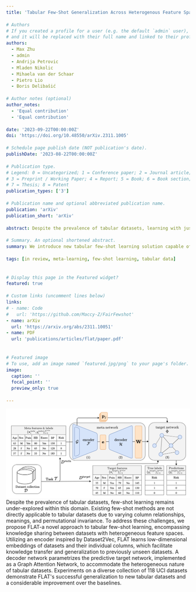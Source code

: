 ```yaml
---
title: 'Tabular Few-Shot Generalization Across Heterogenous Feature Spaces'

# Authors
# If you created a profile for a user (e.g. the default `admin` user), write the username (folder name) here
# and it will be replaced with their full name and linked to their profile.
authors:
  - Max Zhu
  - admin
  - Andrija Petrovic
  - Mladen Nikolic
  - Mihaela van der Schaar
  - Pietro Lio
  - Boris Delibašić

# Author notes (optional)
author_notes:
  - 'Equal contribution'
  - 'Equal contribution'

date: '2023-09-22T00:00:00Z'
doi: 'https://doi.org/10.48550/arXiv.2311.1005'

# Schedule page publish date (NOT publication's date).
publishDate: '2023-08-22T00:00:00Z'

# Publication type.
# Legend: 0 = Uncategorized; 1 = Conference paper; 2 = Journal article;
# 3 = Preprint / Working Paper; 4 = Report; 5 = Book; 6 = Book section;
# 7 = Thesis; 8 = Patent
publication_types: ['3']

# Publication name and optional abbreviated publication name.
publication: 'arXiv'
publication_short: 'arXiv'

abstract: Despite the prevalence of tabular datasets, learning with just a few labelled examples remains an under-explored area of research. Existing few-shot learning methods are not directly applicable to tabular datasets due to the variation in the relationships between the columns, their underlying meanings, and their permutational invariance. To address these challenges, we propose FLAT—the first solution for the generalized problem of tabular few-shot learning, including the critical aspect of knowledge sharing between datasets with heterogenous sets of columns. Using a Dataset2Vec-inspired encoder, FLAT learns a low-dimensional embedding space of tabular datasets and their individual columns that captures the key characteristics of datasets; this enables knowledge transfer and generalization to previously unseen datasets. Based on the embedding of a new dataset, a decoder network generates the parameters of the predictive target network. To handle the varying number of features, their permutational invariance and structural relationship, we implement the target network as a Graph Attention Network. Using a collection of datasets from the UCI Machine Learning Repository, we demonstrate successful generalization to different tabular datasets and a considerable improvement over existing baselines.

# Summary. An optional shortened abstract.
summary: We introduce new tabular few-shot learning solution capable of knowledge sharing between datasets with heterogenous sets of columns.

tags: [in review, meta-learning, few-shot learning, tabular data]


# Display this page in the Featured widget?
featured: true

# Custom links (uncomment lines below)
links:
# - name: Code
#   url: 'https://github.com/Maccy-Z/FairFewshot'
- name: arXiv
  url: 'https://arxiv.org/abs/2311.10051'
- name: PDF
  url: 'publications/articles/flat/paper.pdf'


# Featured image
# To use, add an image named `featured.jpg/png` to your page's folder.
image:
  caption: ''
  focal_point: ''
  preview_only: true

---
```

![imgage](featured.jpg)
  Despite the prevalence of tabular datasets, few-shot learning remains under-explored within this domain. Existing few-shot methods are not directly applicable to tabular datasets due to varying column relationships, meanings, and permutational invariance. To address these challenges, we propose FLAT-a novel approach to tabular few-shot learning, encompassing knowledge sharing between datasets with heterogeneous feature spaces. Utilizing an encoder inspired by Dataset2Vec, FLAT learns low-dimensional embeddings of datasets and their individual columns, which facilitate knowledge transfer and generalization to previously unseen datasets. A decoder network parametrizes the predictive target network, implemented as a Graph Attention Network, to accommodate the heterogeneous nature of tabular datasets. Experiments on a diverse collection of 118 UCI datasets demonstrate FLAT's successful generalization to new tabular datasets and a considerable improvement over the baselines.

